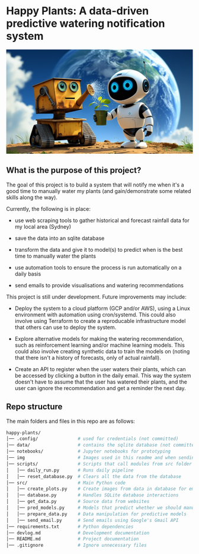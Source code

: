 
# Happy Plants: A data-driven predictive watering notification system

![](img/robots.png)

## What is the purpose of this project?

The goal of this project is to build a system that will notify me when it's a good time to manually water my plants (and gain/demonstrate some related skills along the way).

Currently, the following is in place:

* use web scraping tools to gather historical and forecast rainfall data for my local area (Sydney)

* save the data into an sqlite database

* transform the data and give it to model(s) to predict when is the best time to manually water the plants

* use automation tools to ensure the process is run automatically on a daily basis

* send emails to provide visualisations and watering recommendations

This project is still under development. Future improvements may include:

* Deploy the system to a cloud platform (GCP and/or AWS), using a Linux environment with automation using cron/systemd. This could also involve using Terraform to create a reproducable infrastructure model that others can use to deploy the system.

* Explore alternative models for making the watering recommendation, such as reinforcement learning and/or machine learning models. This could also involve creating synthetic data to train the models on (noting that there isn't a history of forecasts, only of actual rainfall).

* Create an API to register when the user waters their plants, which can be accessed by clicking a button in the daily email. This way the system doesn't have to assume that the user has watered their plants, and the user can ignore the recommendation and get a reminder the next day.

## Repo structure

The main folders and files in this repo are as follows:

```bash
happy-plants/
│── .config/               # used for credentials (not committed)
│── data/                  # contains the sqlite database (not committed)
│── notebooks/             # Jupyter notebooks for prototyping
│── img                    # Images used in this readme and when sending emails
│── scripts/               # Scripts that call modules from src folder
│   │── daily_run.py       # Runs daily pipeline
│   │── reset_database.py  # Clears all the data from the database
│── src/                   # Main Python code
│   │── create_plots.py    # Create images from data in database for emails
│   │── database.py        # Handles SQLite database interactions
│   │── get_data.py        # Source data from websites
│   │── pred_models.py     # Models that predict whether we should manually water or not
│   │── prepare_data.py    # Data manipulation for predictive models
│   │── send_email.py      # Send emails using Google's Gmail API
│── requirements.txt       # Python dependencies
│── devlog.md              # Development documentation
│── README.md              # Project documentation
│── .gitignore             # Ignore unnecessary files
```